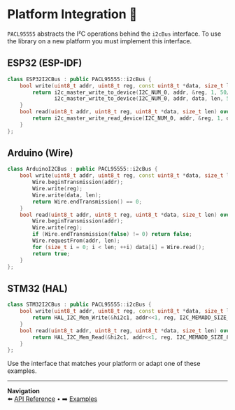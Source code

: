 # Platform Integration 🧩

`PACL95555` abstracts the I²C operations behind the `i2cBus` interface. To use the library on a new platform you must implement this interface.

## ESP32 (ESP-IDF)

```cpp
class ESP32I2CBus : public PACL95555::i2cBus {
    bool write(uint8_t addr, uint8_t reg, const uint8_t *data, size_t len) override {
        return i2c_master_write_to_device(I2C_NUM_0, addr, &reg, 1, 50/portTICK_PERIOD_MS) == ESP_OK &&
               i2c_master_write_to_device(I2C_NUM_0, addr, data, len, 50/portTICK_PERIOD_MS) == ESP_OK;
    }
    bool read(uint8_t addr, uint8_t reg, uint8_t *data, size_t len) override {
        return i2c_master_write_read_device(I2C_NUM_0, addr, &reg, 1, data, len, 50/portTICK_PERIOD_MS) == ESP_OK;
    }
};
```

## Arduino (Wire)

```cpp
class ArduinoI2CBus : public PACL95555::i2cBus {
    bool write(uint8_t addr, uint8_t reg, const uint8_t *data, size_t len) override {
        Wire.beginTransmission(addr);
        Wire.write(reg);
        Wire.write(data, len);
        return Wire.endTransmission() == 0;
    }
    bool read(uint8_t addr, uint8_t reg, uint8_t *data, size_t len) override {
        Wire.beginTransmission(addr);
        Wire.write(reg);
        if (Wire.endTransmission(false) != 0) return false;
        Wire.requestFrom(addr, len);
        for (size_t i = 0; i < len; ++i) data[i] = Wire.read();
        return true;
    }
};
```

## STM32 (HAL)

```cpp
class STM32I2CBus : public PACL95555::i2cBus {
    bool write(uint8_t addr, uint8_t reg, const uint8_t *data, size_t len) override {
        return HAL_I2C_Mem_Write(&hi2c1, addr<<1, reg, I2C_MEMADD_SIZE_8BIT, (uint8_t*)data, len, HAL_MAX_DELAY) == HAL_OK;
    }
    bool read(uint8_t addr, uint8_t reg, uint8_t *data, size_t len) override {
        return HAL_I2C_Mem_Read(&hi2c1, addr<<1, reg, I2C_MEMADD_SIZE_8BIT, data, len, HAL_MAX_DELAY) == HAL_OK;
    }
};
```

Use the interface that matches your platform or adapt one of these examples.

---

**Navigation**  
⬅️ [API Reference](./api_reference.md) • ➡️ [Examples](./examples.md)
